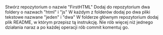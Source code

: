 Stwórz repozytorium o nazwie "FirstHTML"
Dodaj do repozytorium dwa foldery o nazwach "html" i "js"
W każdym z folderów dodaj po dwa pliki tekstowe nazwane "jeden" i "dwa"
W folderze głównym repozytorium dodaj plik README, w którym przepisz tą instrukcję.
Nie rób więcej niż jednego działania naraz a po każdej operacji rób commit komentuj go.
